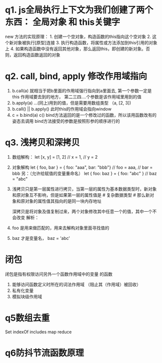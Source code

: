 # q1. js全局执行上下文为我们创建了两个东西： 全局对象 和 this关键字
  new 方法的实现原理：
    1. 创建一个空对象，构造函数的this指向这个空对象
    2. 这个新对象被执行[原型]连接
    3. 执行构造函数，将属性或方法添加到this引用的对象上
    4. 如果构造函数中没有返回其他对象，那么返回this，即创建的新对象。否则，返回构造函数返回的对象

# q2. call, bind, apply 修改作用域指向
  1. b.call(a) 就相当于把b里面的作用域强行指向到a里面去, 第一个参数一定是 this 作用域要去到的地方，
    第二三四....个参数是该作用域里用到的值 
  2. b.apply(a) ...(同上)用到的值，但是需要用数组类型 （a, [2, 3])
  3. b.call() || b.apply() 此时this的作用域会指向window
  4. c = b.bind(a)
      c()
      bind方法返回的是一个修改过的函数，所以该用函数改有的姿态去调用
      bind方法接受的参数是按照形参的顺序进行的

# q3. 浅拷贝和深拷贝
  1. 数组解构：
      let [x, y] = [1, 2]
     // x = 1,
     // y = 2
  2. 对象解构
    let { foo, bar } = { foo: "aaa", bar: "bbb"}
    // foo = aaa,
    // bar = bbb
    另：（允许给赋值的变量重命名）
    let { foo: baz } = { foo: "abc" }
    // baz = "abc"
  3. 浅拷贝只是第一层属性进行拷贝，当第一层的属性为基本数据类型时，新对象和原对象互不影响，但是如果第一层的属性值是 # 复杂数据类型 # 那么新对象和原对象的属性值其指向的是同一块内存地址

     深拷贝是将对象及值复制过来，两个对象修改其中任意一个的值，其中一个不会改变
解析：
1. foo 是用来做匹配的，用来去解构对象里面寻找值的
2. baz 才是变量名， baz = 'abc'

# 闭包
  闭包是指有权限访问另外一个函数作用域中的变量 的函数
  1. 能够访问函数定义时所在的词法作用域 （阻止其（作用域）被回收）
  2. 私有化变量
  3. 模拟块级作用域

# q5数组去重
  Set    indexOf    includes   map
  reduce  

# q6防抖节流函数原理 